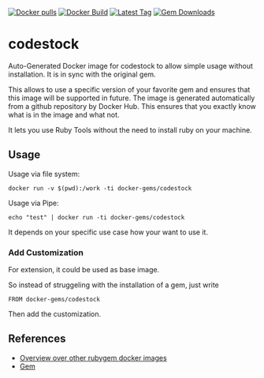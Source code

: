 [![Docker pulls](https://img.shields.io/docker/pulls/rubygem/codestock.svg)](https://hub.docker.com/r/rubygem/codestock/)
[![Docker Build](https://img.shields.io/docker/automated/rubygem/codestock.svg)](https://hub.docker.com/r/rubygem/codestock/)
[![Latest Tag](https://img.shields.io/github/tag/docker-rubygem/codestock.svg)](https://hub.docker.com/r/rubygem/codestock/)
[![Gem Downloads](https://img.shields.io/gem/dt/codestock.svg)](https://rubygems.org/gems/codestock/)
# codestock

Auto-Generated Docker image for codestock to allow simple usage without installation.
It is in sync with the original gem.

This allows to use a specific version of your favorite gem and ensures that this image will be supported in future.
The image is generated automatically from a github repository by Docker Hub.
This ensures that you exactly know what is in the image and what not.

It lets you use Ruby Tools without the need to install ruby on your machine.

## Usage

Usage via file system:

`docker run -v $(pwd):/work -ti docker-gems/codestock`

Usage via Pipe:

`echo "test" | docker run -ti docker-gems/codestock`

It depends on your specific use case how your want to use it.

### Add Customization

For extension, it could be used as base image.

So instead of struggeling with the installation of a gem, just write

`FROM docker-gems/codestock`

Then add the customization.

## References

 - [Overview over other rubygem docker images](https://github.com/thinkbot/docker-rubygem)
 - [Gem](https://rubygems.org/gems/codestock/)

